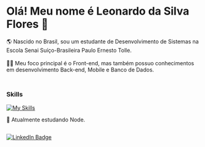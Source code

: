 # Olá! Meu nome é Leonardo da Silva Flores 👋

🌎 Nascido no Brasil, sou um estudante de Desenvolvimento de Sistemas na Escola Senai Suíço-Brasileira Paulo Ernesto Tolle.<br><br>
👨‍💻 Meu foco principal é o Front-end, mas também possuo conhecimentos em desenvolvimento Back-end, Mobile e Banco de Dados.<br><br>

<!--- <picture>
  <source
    srcset="https://github-readme-stats.vercel.app/api?username=leosfl9&show_icons=true&include_all_commits=true&count_private=true&theme=dark"
    media="(prefers-color-scheme: dark)"
  />
  <source
    srcset="https://github-readme-stats.vercel.app/api?username=leosfl9&show_icons=true&include_all_commits=true&count_private=true"
    media="(prefers-color-scheme: light), (prefers-color-scheme: no-preference)"
  />
  <img align="center" height=200 src="https://github-readme-stats.vercel.app/api?username=leosfl9&show_icons=true&include_all_commits=true&count_private=true"/>
</picture> -->

<!--- <picture>
  <source
    srcset="https://github-readme-stats.vercel.app/api/top-langs/?username=leosfl9&layout=compact&theme=dark"
    media="(prefers-color-scheme: dark)"
  />
  <source
    srcset="https://github-readme-stats.vercel.app/api/top-langs/?username=leosfl9&layout=compact"
    media="(prefers-color-scheme: light), (prefers-color-scheme: no-preference)"
  />
  <img align="center" height=200 src="https://github-readme-stats.vercel.app/api/top-langs/?username=leosfl9&layout=compact" />
</picture> -->

##

### Skills

[![My Skills](https://skillicons.dev/icons?i=html,css,js,ts,figma,react,tailwind,bootstrap,php,mysql,git,github)](https://skillicons.dev)

🌱 Atualmente estudando Node. <br>

##

<div>
  <a href="https://www.linkedin.com/in/leonardo-da-silva-flores-617429252/">
    <img src="https://img.shields.io/badge/LinkedIn-blue?style=for-the-badge&logo=linkedin&logoColor=white" alt="LinkedIn Badge"/>
  </a>
</div>
